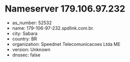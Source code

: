 # Nameserver 179.106.97.232

* as_number: 52532
* name: 179-106-97-232.spdlink.com.br.
* city: Sabara
* country: BR
* organization: Speednet Telecomunicacoes Ltda ME
* version: Unknown
* dnssec: false
